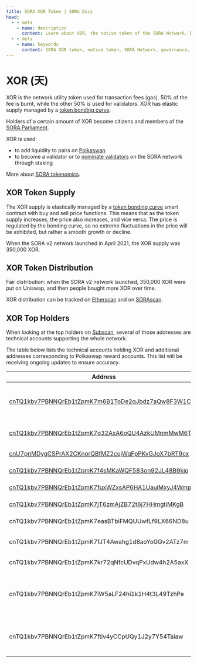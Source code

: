 ```yaml
---
title: SORA XOR Token | SORA Docs
head:
  - - meta
    - name: description
      content: Learn about XOR, the native token of the SORA Network. Discover the features, use cases, and benefits of XOR within the SORA ecosystem. Explore its role in governance, staking, liquidity providing, and other activities, and understand how XOR powers the decentralized economy and incentivizes active participation in the SORA Network.
  - - meta
    - name: keywords
      content: SORA XOR token, native token, SORA Network, governance, staking, liquidity providing, decentralized economy, SORA ecosystem
---
```


# XOR (天)

XOR is the network utility token used for transaction fees (gas). 50% of the fee is burnt, while the other 50% is used for validators. XOR has elastic supply managed by a [token bonding curve](https://medium.com/sora-xor/sora-the-new-economic-order-3ec3f0327e5a).

Holders of a certain amount of XOR become citizens and members of the [SORA Parliament](https://medium.com/sora-xor/the-sora-parliament-af8184dae384).

XOR is used:

- to add liquidity to pairs on [Polkaswap](https://polkaswap.io/)
- to become a validator or to [nominate validators](https://wiki.sora.org/guides/how-to-nominate-validators-stake-your-xor) on the SORA network through staking

More about [SORA tokenomics](https://medium.com/sora-xor/sora-the-new-economic-order-3ec3f0327e5a).

## XOR Token Supply

The XOR supply is elastically managed by a [token bonding curve](https://wiki.sora.org/token-bonding-curve) smart contract with buy and sell price functions. This means that as the token supply increases, the price also increases, and vice versa. The price is regulated by the bonding curve, so no extreme fluctuations in the price will be exhibited, but rather a smooth growth or decline.

When the SORA v2 network launched in April 2021, the XOR supply was 350,000 XOR.

## XOR Token Distribution

Fair distribution: when the SORA v2 network launched, 350,000 XOR were put on Uniswap, and then people bought more XOR over time.

XOR distribution can be tracked on [Etherscan](https://etherscan.io/token/0x40FD72257597aA14C7231A7B1aaa29Fce868F677#balances) and on [SORAscan](https://sorascan.com/sora-mainnet/account).

## XOR Top Holders

When looking at the top holders on [Subscan](https://sora.subscan.io/account), several of those addresses are technical accounts supporting the whole network.

The table below lists the technical accounts holding XOR and additional addresses corresponding to Polkaswap reward accounts. This list will be receiving ongoing updates to ensure accuracy.

| Address                                                                                                                                 | Role                                                                                                                               |
| --------------------------------------------------------------------------------------------------------------------------------------- | ---------------------------------------------------------------------------------------------------------------------------------- |
| [cnTQ1kbv7PBNNQrEb1tZpmK7m6B1ToDe2qJbdz7aQw8F3W1CK ](https://sora.subscan.io/account/cnTQ1kbv7PBNNQrEb1tZpmK7m6B1ToDe2qJbdz7aQw8F3W1CK) | **Smart contract of the Ethereum bridge**                                                                                          |
| [cnTQ1kbv7PBNNQrEb1tZpmK7o32AxA6oQU4AzkUMnmMwM6Tk7](https://sora.subscan.io/account/cnTQ1kbv7PBNNQrEb1tZpmK7o32AxA6oQU4AzkUMnmMwM6Tk7)  | **XOR-PSWAP pool**                                                                                                                 |
| [cnU7pnMDygCSPrAX2CKnorQBfMZ2cujWqFpPKvGJoX7bRT9cx](https://sora.subscan.io/account/cnU7pnMDygCSPrAX2CKnorQBfMZ2cujWqFpPKvGJoX7bRT9cx)  | [**JP Games loan**](https://medium.com/sora-xor/sora-xor-could-be-the-official-native-token-of-the-pegasus-world-kit-4ac45fd7cc32) |
| [cnTQ1kbv7PBNNQrEb1tZpmK7f4sMKaWQF583on92JL48B9kjq ](https://sora.subscan.io/account/cnTQ1kbv7PBNNQrEb1tZpmK7f4sMKaWQF583on92JL48B9kjq) | **XOR-VAL pool**                                                                                                                   |
| [cnTQ1kbv7PBNNQrEb1tZpmK7fuxWZxsAP6HA1UauiMxyJ4Wmp ](https://sora.subscan.io/account/cnTQ1kbv7PBNNQrEb1tZpmK7fuxWZxsAP6HA1UauiMxyJ4Wmp) | **XOR-DAI pool**                                                                                                                   |
| [cnTQ1kbv7PBNNQrEb1tZpmK7jT6zmAjZB72t6j7HHmgtiMKgB ](https://sora.subscan.io/account/cnTQ1kbv7PBNNQrEb1tZpmK7jT6zmAjZB72t6j7HHmgtiMKgB) | **XOR-ETH pool**                                                                                                                   |
| cnTQ1kbv7PBNNQrEb1tZpmK7easBTbiFMQUUwfLf9LX66ND8u                                                                                       | **TBC Rewards**                                                                                                                    |
| cnTQ1kbv7PBNNQrEb1tZpmK7fJT4Awahg1d8aoYoGGv2ATz7m                                                                                       | **Market Maker Rewards**                                                                                                           |
| cnTQ1kbv7PBNNQrEb1tZpmK7kr72qNfcUDvqPxUdw4h2A5axX                                                                                       | **Farming Rewards**                                                                                                                |
| cnTQ1kbv7PBNNQrEb1tZpmK7iW5aLF24hi1k1H4t3L49TzhPe                                                                                       | **Pre-Launch PSWAP and VAL Reserve Account**                                                                                       |
| cnTQ1kbv7PBNNQrEb1tZpmK7ftiv4yCCpUQy1J2y7Y54Taiaw                                                                                       | **PSWAP Distribution for Liquidity Providers**                                                                                     |
